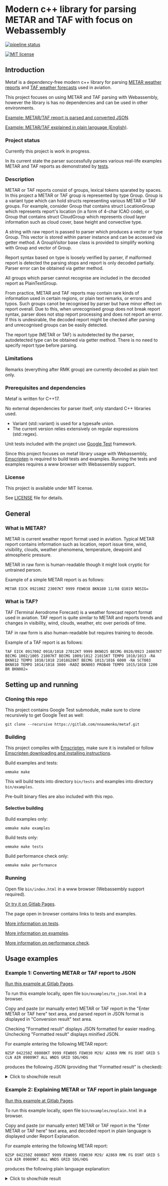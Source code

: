 # Modern c++ library for parsing METAR and TAF with focus on Webassembly

[![pipeline status](https://gitlab.com/nnaumenko/metaf/badges/master/pipeline.svg)](https://gitlab.com/nnaumenko/metaf/commits/master)

[![MIT license](https://img.shields.io/badge/License-MIT-blue.svg)](LICENSE.md)

## Introduction

Metaf is a dependency-free modern c++ library for parsing [METAR weather reports](https://en.wikipedia.org/wiki/METAR) and [TAF weather forecasts](https://en.wikipedia.org/wiki/Terminal_aerodrome_forecast) used in aviation.

This project focuses on using METAR and TAF parsing with Webassembly, however the library is has no dependencies and can be used in other environments.

[Example: METAR/TAF report is parsed and converted JSON](https://nnaumenko.gitlab.io/metaf/examples/to_json.html).

[Example: METAR/TAF explained in plain language (English)](https://nnaumenko.gitlab.io/metaf/examples/explain.html).

### Project status

Currently this project is work in progress.

In its current state the parser successfully parses various real-life examples METAR and TAF reports as demonstrated by [tests](blob/master/test/readme.md).

### Description

METAR or TAF reports consist of groups, lexical tokens sparated by spaces. In this project a METAR or TAF group is represented by type Group. Group is a variant type which can hold structs representing various METAR or TAF groups. For example, consider Group that contains struct LocationGroup which represents report's location (in a form of 4-char ICAO code), or Group that contains struct CloudGroup which represents cloud layer information such as cloud cover, base height and convective type.

A string with raw report is passed to parser which produces a vector or type Group. This vector is stored within parser instance and can be accessed via getter method. A GroupVisitor base class is provided to simplify working with Group and vector of Group.

Report syntax based on type is loosely verified by parser, if malformed report is detected the parsing stops and report is only decoded partially. Parser error can be obtained via getter method.

All groups which parser cannot recognise are included in the decoded report as PlainTextGroup. 

From practice, METAR and TAF reports may contain rare kinds of information used in certain regions, or plain text remarks, or errors and typos. Such groups canot be recognised by parser but have minor effect on report overall. Due to this, when unrecognised group does not break report syntax, parser does not stop report processing and does not report an error. If this is undesirable, the decoded report might be checked after parsing and unrecognised groups can be easily detected.

The report type (METAR or TAF) is autodetected by the parser, autodetected type can be obtained via getter method. There is no need to specify report type before parsing.

### Limitations

Remarks (everything after RMK group) are currently decoded as plain text only.

### Prerequisites and dependencies

Metaf is written for C++17.

No external dependencies for parser itself, only standard C++ libraries used. 

* Variant (std::variant) is used for a typesafe union. 
* The current version relies extensively on regular expressions (std::regex).

Unit tests included with the project use [Google Test](https://github.com/abseil/googletest) framework.

Since this project focuses on metaf library usage with Webassembly, [Emscripten](emscripten.org) is required to build tests and examples. Running the tests and examples requires a www browser with Webassembly support.

### License

This project is available under MIT license.

See [LICENSE](blob/master/LICENSE) file for details.

## General

### What is METAR?

METAR is current weather report format used in aviation. Typical METAR report contains information such as location, report issue time, wind, visibility, clouds, weather phenomena, temperature, dewpoint and atmospheric pressure.

METAR in raw form is human-readable though it might look cryptic for untrained person.

Example of a simple METAR report is as follows: 

    METAR EICK 092100Z 23007KT 9999 FEW038 BKN180 11/08 Q1019 NOSIG=

### What is TAF?

TAF (Terminal Aerodrome Forecast) is a weather forecast report format used in aviation. TAF report is quite similar to METAR and reports trends and changes in visibility, wind, clouds, weather, etc over periods of time.

TAF in raw form is also human-readable but requires training to decode.

Example of a TAF report is as follows:

    TAF EICK 091700Z 0918/1018 27012KT 9999 BKN025 BECMG 0920/0923 24007KT BECMG 1002/1005 21007KT BECMG 1009/1012 21015KT TEMPO 1010/1013 -RA BKN012 TEMPO 1010/1018 21018G28KT BECMG 1013/1016 6000 -RA SCT003 BKN010 TEMPO 1014/1018 3000 -RADZ BKN003 PROB40 TEMPO 1015/1018 1200 BR BKN002=

## Setting up and running

### Cloning this repo

This project contains Google Test submodule, make sure to clone recursively to get Google Test as well:

    git clone --recursive https://gitlab.com/nnaumenko/metaf.git

### Building

This project compiles with [Emscripten](emscripten.org), make sure it is installed or follow [Emscripten downloading and installing instructions](https://kripken.github.io/emscripten-site/docs/getting_started/downloads.html#sdk-download-and-install).

Build examples and tests:

    emmake make

This will build tests into directory `bin/tests` and examples into directory `bin/examples`.

Pre-built binary files are also included with this repo.

#### Selective building

Build examples only:

    emmake make examples

Build tests only:

    emmake make tests

Build performance check only:

    emmake make performance

### Running

Open file `bin/index.html` in a www browser (Webassembly support required). 

[Or try it on Gitlab Pages](https://nnaumenko.gitlab.io/metaf/).

The page open in browser contains links to tests and examples.

[More information on tests](tree/master/test/readme.md).

[More information on examples](tree/master/examples/readme.md).

[More information on performance check](tree/master/performance/readme.md).

## Usage examples

### Example 1: Converting METAR or TAF report to JSON

[Run this example at Gitlab Pages](https://nnaumenko.gitlab.io/metaf/examples/to_json.html).

To run this example locally, open file `bin/examples/to_json.html` in a browser.

Copy and paste (or manually enter) METAR or TAF report in the "Enter METAR or TAF here" text area, and parsed report in JSON format is displayed in "Conversion result" text area. 

Checking "Formatted result" displays JSON formatted for easier reading. Unchecking "Formatted result" displays minified JSON.

For example entering the following METAR report: 

    NZSP 042250Z 08008KT 9999 FEW005 FEW030 M29/ A2869 RMK FG DSNT GRID S CLN AIR 09009KT ALL WNDS GRID SDG/HDG
 
produces the following JSON (providing that "Formatted result" is checked):

<details>
    <summary>Click to show/hide result</summary>
    <pre>
        <code>
{
  "kind": "metaf",
  "report": {
    "type": "METAR",
    "partial": false,
    "timeZone": "GMT",
    "icaoLocation": "NZSP",
    "reportReleaseDay": 4,
    "reportReleaseTime": "22:50",
    "wind": {
      "direction": 80,
      "cardinalDirection": "east",
      "windSpeed": 8,
      "windSpeedUnit": "knots"
    },
    "visibility": [
      {
        "visibilityModifier": "moreThan",
        "visibility": 10000,
        "visibilityUnit": "meters"
      }
    ],
    "cloudLayers": [
      {
        "amount": "few",
        "convectiveType": null,
        "baseHeight": 500,
        "heightUnit": "feet"
      },
      {
        "amount": "few",
        "convectiveType": null,
        "baseHeight": 3000,
        "heightUnit": "feet"
      }
    ],
    "airTemperature": -29,
    "airTemperatureFreezing": true,
    "airTemperatureUnit": "C",
    "atmosphericPressure": 28,
    "atmosphericPressureUnit": "inHg",
    "remarks": {
      "plainText0": "FG",
      "plainText1": "DSNT",
      "plainText2": "GRID",
      "plainText3": "S",
      "plainText4": "CLN",
      "plainText5": "AIR",
      "plainText6": "09009KT",
      "plainText7": "ALL",
      "plainText8": "WNDS",
      "plainText9": "GRID",
      "plainText10": "SDG/HDG"
    }
  }
}
        </code>
    </pre>
</details>

### Example 2: Explaining METAR or TAF report in plain language

[Run this example at Gitlab Pages](https://nnaumenko.gitlab.io/metaf/examples/explain.html).

To run this example locally, open file `bin/examples/explain.html` in a browser.

Copy and paste (or manually enter) METAR or TAF report in the "Enter METAR or TAF here" text area, and decoded report in plain language is displayed under Report Explanation. 

For example entering the following METAR report: 

    NZSP 042250Z 08008KT 9999 FEW005 FEW030 M29/ A2869 RMK FG DSNT GRID S CLN AIR 09009KT ALL WNDS GRID SDG/HDG

produces the following plain language explanation:

<details>
    <summary>Click to show/hide result</summary>
    <pre>
|Group|Explanation|
|---|---|
| |Detected report type: METAR (weather observation)|
|NZSP|ICAO code for location: NZSP|
|042250Z|Day and time of report issue: day 4, time 22:50 GMT|
|08008KT|Wind direction: 80° (east) Wind speed:8 knots (4.1 m/s, 14.8 km/h, 9.2 mph)|
|9999|Visibility (prevailing) >10000 meters (>6.21 statute miles, >32808 feet)|
|FEW005|Few clouds (1/8 to 2/8 sky covered), base height 500 feet (152 meters, 0.09 statute miles)|
|FEW030|Few clouds (1/8 to 2/8 sky covered), base height 3000 feet (914 meters, 0.56 statute miles)|
|M29/|Air temperature: -29 °C (-20 °F), dew point: not reported|
|A2869|Atmospheric pressure: 28.69 inHg (971hPa)|
|RMK|The remarks are as follows (this version does not recognise or decode remarks)|
|FG|This group is not recognised by parser: FG|
|DSNT|This group is not recognised by parser: DSNT|
|GRID|This group is not recognised by parser: GRID|
|S|This group is not recognised by parser: S|
|CLN|This group is not recognised by parser: CLN|
|AIR|This group is not recognised by parser: AIR|
|09009KT|This group is not recognised by parser: 09009KT|
|ALL|This group is not recognised by parser: ALL|
|WNDS|This group is not recognised by parser: WNDS|
|GRID|This group is not recognised by parser: GRID|
|SDG/HDG|This group is not recognised by parser: SDG/HDG|
    </pre>
</details>
